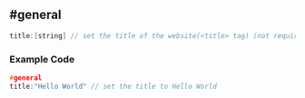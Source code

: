 <h2> #general </h2>

```c
title:[string] // set the title of the website(<title> tag) (not required)
```

<h3>Example Code</h3>

```c
#general
title:"Hello World" // set the title to Hello World
```
